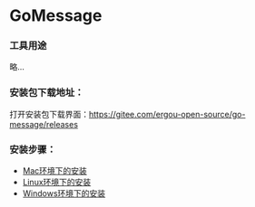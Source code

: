 # GoMessage

### 工具用途

略...

### 安装包下载地址：

打开安装包下载界面：https://gitee.com/ergou-open-source/go-message/releases

### 安装步骤：

- [Mac环境下的安装](https://gitee.com/ergou-open-source/gomessage/blob/master/docs/install.md#linux%E7%8E%AF%E5%A2%83%E5%AE%89%E8%A3%85)
- [Linux环境下的安装](https://gitee.com/ergou-open-source/gomessage/blob/master/docs/install.md#linux%E7%8E%AF%E5%A2%83%E5%AE%89%E8%A3%85)
- [Windows环境下的安装](https://gitee.com/ergou-open-source/gomessage/blob/master/docs/install.md#linux%E7%8E%AF%E5%A2%83%E5%AE%89%E8%A3%85)
